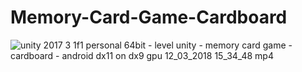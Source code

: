 # Memory-Card-Game-Cardboard



![unity 2017 3 1f1 personal 64bit - level unity - memory card game - cardboard - android _dx11 on dx9 gpu_ 12_03_2018 15_34_48 mp4](https://user-images.githubusercontent.com/6796382/37297065-aa74f616-2614-11e8-9d88-9b6a65581ab8.gif)
